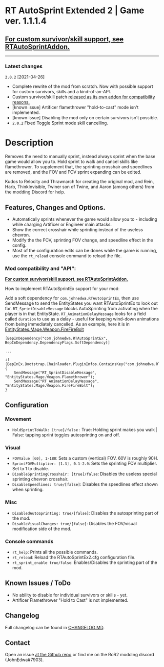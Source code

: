 # RT AutoSprint Extended 2 | Game ver. 1.1.1.4

## [**For custom survivor/skill support, see RTAutoSprintAddon.**](https://thunderstore.io/package/JohnEdwa/RTAutoSprintAddon/)

---

### Latest changes

`2.0.2`  [2021-04-26]

* Complete rewrite of the mod from scratch. Now with possible support for custom survivors, skills and a kind-of-an-API.
* Custom survivor/skill patch [released as its own addon for compatibility reasons.](https://thunderstore.io/package/JohnEdwa/RTAutoSprintAddon/)
* [known issue] Artificer flamethrower "hold-to-cast" mode isn't implemented.
* [known issue] Disabling the mod only on certain survivors isn't possible.
* `2.0.2` Fixed Toggle Sprint mode skill cancelling.

# Description

Removes the need to manually sprint, instead always sprint when the base game would allow you to. Hold sprint to walk and cancel skills like flamethrower.
To supplement that, the sprinting crosshair and speedlines are removed, and the FOV and FOV sprint expanding can be edited.

Kudos to Relocity and Thrawnarch for creating the original mod, and Rein, Harb, ThinkInvisible, Twiner son of Twine, and Aaron (among others) from the modding Discord for help.

## Features, Changes and Options.

* Automatically sprints whenever the game would allow you to - including while charging Artificer or Engineer main attacks.
* Show the correct crosshair while sprinting instead of the useless chevron.
* Modify the the FOV, sprinting FOV change, and speedline effect in the config.
* Most of the configuration edits can be dones while the game is running, use the `rt_reload` console command to reload the file.

### Mod compatibility and "API":

[**For custom survivor/skill support, see RTAutoSprintAddon.**](https://thunderstore.io/package/JohnEdwa/RTAutoSprintAddon/)

How to implement RTAutoSprintEx support for your mod:

Add a soft dependency for ``com.johnedwa.RTAutoSprintEx``, then use SendMessage to send the EntityStates you want RTAutoSprintEx to look out for.
``RT_SprintDisableMessage`` blocks AutoSprinting from activating when the player is in that EntityState.
``RT_AnimationDelayMessage`` looks for a field called ``duration`` to use as a delay - useful for keeping wind-down animations from being immediately cancelled. As an example, here it is in [EntityStates.Mage.Weapon.FireFireBolt](https://user-images.githubusercontent.com/5417183/116014709-4c688200-a63f-11eb-8b25-4b030fe18a17.JPG)

```
[BepInDependency("com.johnedwa.RTAutoSprintEx", BepInDependency.DependencyFlags.SoftDependency)]

...

if (BepInEx.Bootstrap.Chainloader.PluginInfos.ContainsKey("com.johnedwa.RTAutoSprintEx")) {
    SendMessage("RT_SprintDisableMessage", "EntityStates.Mage.Weapon.Flamethrower"); 
    SendMessage("RT_AnimationDelayMessage", "EntityStates.Mage.Weapon.FireFireBolt"); 
}
```

## Configuration

### Movement

* `HoldSprintToWalk: [true]/false` : True: Holding sprint makes you walk | False: tapping sprint toggles autosprinting on and off.

### Visual

* `FOVValue [60], 1-180`: Sets a custom (vertical) FOV. 60V is roughly 90H.
* `SprintFOVMultiplier: [1.3], 0.1-2.0`: Sets the sprinting FOV multiplier. Set to 1 to disable.
* `DisableSprintingCrosshair: [true]/false`: Disables the useless special sprinting chevron crosshair.
* `DisableSpeedlines: true/[false]`: Disables the speedlines effect shown when sprinting.

### Misc

* `DisabledAutoSprinting: true/[false]`: Disables the autosprinting part of the mod.
* `DisableVisualChanges: true/[false]`: Disables the FOV/visual modification side of the mod.

### Console commands

* `rt_help`: Prints all the possible commands.
* `rt_reload`: Reload the RTAutoSprintEx2.cfg configuration file.
* `rt_sprint_enable true/false`: Enables/Disables the sprinting part of the mod.

## Known Issues / ToDo

* No ability to disable for individual survivors or skills - yet.
* Artificer Flamethrower "Hold to Cast" is not implemented.

## Changelog

Full changelog can be found in [CHANGELOG.MD](https://github.com/JohnEdwa/RTAutoSprintExtended/blob/master/CHANGELOG.md).

## Contact

Open an issue [at the Github repo](https://github.com/JohnEdwa/RTAutoSprintExtended) or find me on the RoR2 modding discord (JohnEdwa#7903).